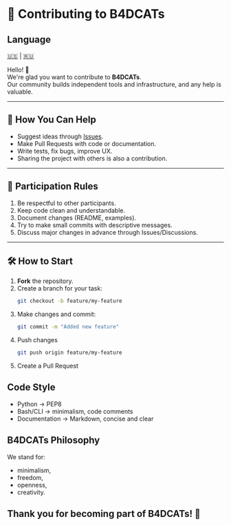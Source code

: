 # 🤝 Contributing to B4DCATs

## Language
[🇺🇸](CONTRIBUTING.md) | [🇷🇺](languages/RU/CONTRIBUTING.md)

Hello! 👋  
We're glad you want to contribute to **B4DCATs**.  
Our community builds independent tools and infrastructure, and any help is valuable.  

---

## 🚀 How You Can Help
- Suggest ideas through [Issues](../../issues).  
- Make Pull Requests with code or documentation.  
- Write tests, fix bugs, improve UX.  
- Sharing the project with others is also a contribution.  

---

## 📌 Participation Rules
1. Be respectful to other participants.  
2. Keep code clean and understandable.  
3. Document changes (README, examples).  
4. Try to make small commits with descriptive messages.  
5. Discuss major changes in advance through Issues/Discussions.  

---

## 🛠 How to Start
1. **Fork** the repository.  
2. Create a branch for your task:  
   ```bash
   git checkout -b feature/my-feature
   ```
3. Make changes and commit:
    ```bash
    git commit -m "Added new feature"
    ```
4. Push changes
    ```bash
    git push origin feature/my-feature
    ```
5. Create a Pull Request

## Code Style
- Python -> PEP8
- Bash/CLI -> minimalism, code comments
- Documentation -> Markdown, concise and clear

## B4DCATs Philosophy
We stand for:
- minimalism,
- freedom,
- openness,
- creativity.

## Thank you for becoming part of B4DCATs! 🖤